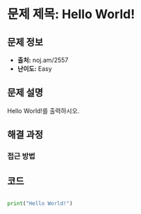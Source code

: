 # 문제 제목: Hello World!

## 문제 정보
- **출처:** noj.am/2557
- **난이도:** Easy

## 문제 설명
Hello World!를 출력하시오.


## 해결 과정

### 접근 방법

## 코드
```python

print("Hello World!")
